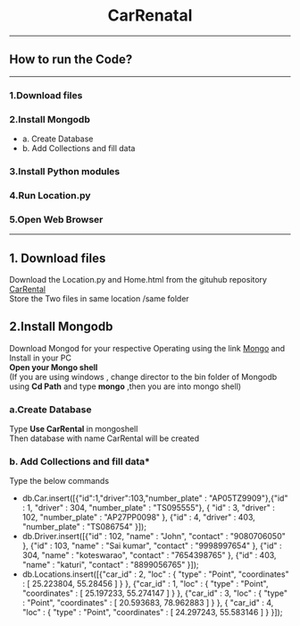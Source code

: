 # <h1 align="center"> CarRenatal</h1>
---
## How to run the Code?
---
### 1.Download files
### 2.Install Mongodb
* a. Create Database
* b. Add Collections and fill data
### 3.Install Python modules
### 4.Run Location.py
### 5.Open Web Browser
---
## 1. Download files
 Download the Location.py and Home.html from the gituhub repository [CarRental](https://github.com/Gangadhar454/CarRental) <br />
 Store the Two files in same location /same folder
## 2.Install Mongodb
 Download Mongod for your respective Operating using the link [Mongo](https://www.mongodb.com/try/download/community) and Install in your PC <br />
 **Open your Mongo shell** <br />
 (If you are using windows , change director to the bin folder of Mongodb using **Cd Path** and type **mongo** ,then you are into mongo shell)
 ### **a.Create Database**
 Type **Use CarRental** in mongoshell <br />
 Then database with name CarRental will be created
 ### **b. Add Collections and fill data***
 Type the below commands
 * db.Car.insert([{"id":1,"driver":103,"number_plate" : "AP05TZ9909"},{"id" : 1, "driver" : 304, "number_plate" : "TS095555"},
{ "id" : 3, "driver" : 102, "number_plate" : "AP27PP0098" },
{"id" : 4, "driver" : 403, "number_plate" : "TS086754" }]);
* db.Driver.insert([{"id" : 102, "name" : "John", "contact" : "9080706050" },
{"id" : 103, "name" : "Sai kumar", "contact" : "9998997654" },
{"id" : 304, "name" : "koteswarao", "contact" : "7654398765" },
{"id" : 403, "name" : "katuri", "contact" : "8899056765" }]);
* db.Locations.insert([{"car_id" : 2, "loc" : { "type" : "Point", "coordinates" : [ 25.223804, 55.28456 ] } },
{"car_id" : 1, "loc" : { "type" : "Point", "coordinates" : [ 25.197233, 55.274147 ] } },
{"car_id" : 3, "loc" : { "type" : "Point", "coordinates" : [ 20.593683, 78.962883 ] } },
{ "car_id" : 4, "loc" : { "type" : "Point", "coordinates" : [ 24.297243, 55.583146 ] } }]);
 
 
 

